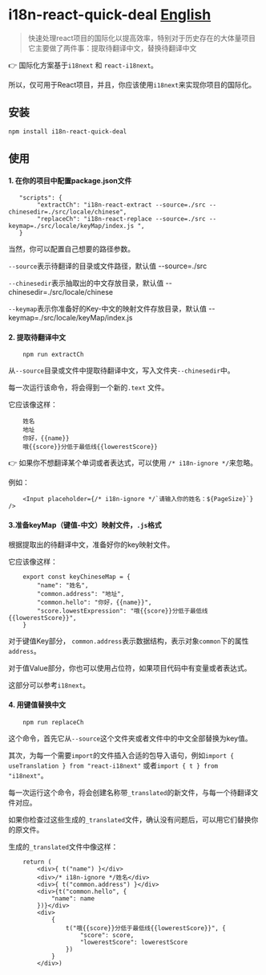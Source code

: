 # i18n-react-quick-deal        [English](./README.md)

> 快速处理react项目的国际化以提高效率，特别对于历史存在的大体量项目
> 它主要做了两件事：提取待翻译中文，替换待翻译中文

   
👉 国际化方案基于`i18next` 和 `react-i18next`。
   
   所以，仅可用于React项目，并且，你应该使用`i18next`来实现你项目的国际化。

## 安装
```bash
npm install i18n-react-quick-deal
```
## 使用

#### 1. 在你的项目中配置package.json文件
```
   "scripts": {
        "extractCh": "i18n-react-extract --source=./src --chinesedir=./src/locale/chinese",
        "replaceCh": "i18n-react-replace --source=./src --keymap=./src/locale/keyMap/index.js ",
   }
```
当然，你可以配置自己想要的路径参数。

`--source`表示待翻译的目录或文件路径，默认值 --source=./src

`--chinesedir`表示抽取出的中文存放目录，默认值 --chinesedir=./src/locale/chinese

`--keymap`表示你准备好的Key-中文的映射文件存放目录，默认值 --keymap=./src/locale/keyMap/index.js

#### 2. 提取待翻译中文

```
    npm run extractCh
```

从`--source`目录或文件中提取待翻译中文，写入文件夹`--chinesedir`中。

每一次运行该命令，将会得到一个新的`.text` 文件。

它应该像这样：
```
    姓名
    地址
    你好，{{name}}
    哦{{score}}分低于最低线{{lowerestScore}}

```

👉 如果你不想翻译某个单词或者表达式，可以使用 `/* i18n-ignore */`来忽略。

例如：

```
    <Input placeholder={/* i18n-ignore */`请输入你的姓名：${PageSize}`} />
```

#### 3.准备keyMap（键值-中文）映射文件，`.js`格式

根据提取出的待翻译中文，准备好你的key映射文件。

它应该像这样：

```
    export const keyChineseMap = {
        "name": "姓名",
        "common.address": "地址",
        "common.hello": "你好，{{name}}",
        "score.lowestExpression": "哦{{score}}分低于最低线{{lowerestScore}}",
    }
``` 

对于键值Key部分， `common.address`表示数据结构，表示对象`common`下的属性 `address`。

对于值Value部分，你也可以使用占位符，如果项目代码中有变量或者表达式。

这部分可以参考`i18next`。

#### 4. 用键值替换中文
 
```
    npm run replaceCh
```

这个命令，首先它从`--source`这个文件夹或者文件中的中文全部替换为key值。

其次，为每一个需要`import`的文件插入合适的包导入语句，例如`import { useTranslation } from "react-i18next"` 或者`import { t } from "i18next"`。

每一次运行这个命令，将会创建名称带`_translated`的新文件，与每一个待翻译文件对应。

如果你检查过这些生成的`_translated`文件，确认没有问题后，可以用它们替换你的原文件。

生成的`_translated`文件中像这样：

```
    return (
        <div>{ t("name") }</div>
        <div>/* i18n-ignore */姓名</div>
        <div>{ t("common.address") }</div>
        <div>{t("common.hello", {
            "name": name
        })}</div>
        <div>
            {
                t("哦{{score}}分低于最低线{{lowerestScore}}", {
                    "score": score,
                    "lowerestScore": lowerestScore
                })
            }
        </div>)
```





